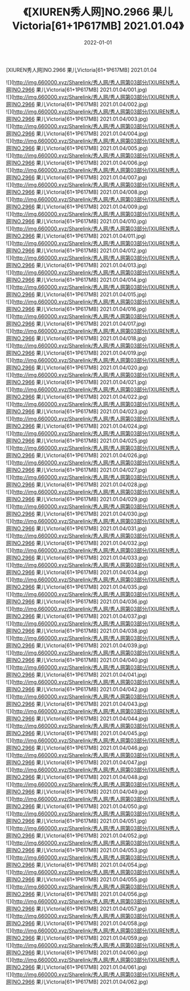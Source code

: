 ﻿---
layout: post
title:  《[XIUREN秀人网]NO.2966 果儿Victoria[61+1P617MB] 2021.01.04》
date:   2022-01-01
img: http://img.660000.xyz/Sharelink/秀人网/秀人网第03部分/[XIUREN秀人网]NO.2966 果儿Victoria[61+1P617MB] 2021.01.04/000.jpg
categories: [美女, 清纯, 唯美]
---

[XIUREN秀人网]NO.2966 果儿Victoria[61+1P617MB] 2021.01.04

 ![](http://img.660000.xyz/Sharelink/秀人网/秀人网第03部分/[XIUREN秀人网]NO.2966 果儿Victoria[61+1P617MB] 2021.01.04/001.jpg) <br>![](http://img.660000.xyz/Sharelink/秀人网/秀人网第03部分/[XIUREN秀人网]NO.2966 果儿Victoria[61+1P617MB] 2021.01.04/002.jpg) <br>![](http://img.660000.xyz/Sharelink/秀人网/秀人网第03部分/[XIUREN秀人网]NO.2966 果儿Victoria[61+1P617MB] 2021.01.04/003.jpg) <br>![](http://img.660000.xyz/Sharelink/秀人网/秀人网第03部分/[XIUREN秀人网]NO.2966 果儿Victoria[61+1P617MB] 2021.01.04/004.jpg) <br>![](http://img.660000.xyz/Sharelink/秀人网/秀人网第03部分/[XIUREN秀人网]NO.2966 果儿Victoria[61+1P617MB] 2021.01.04/005.jpg) <br>![](http://img.660000.xyz/Sharelink/秀人网/秀人网第03部分/[XIUREN秀人网]NO.2966 果儿Victoria[61+1P617MB] 2021.01.04/006.jpg) <br>![](http://img.660000.xyz/Sharelink/秀人网/秀人网第03部分/[XIUREN秀人网]NO.2966 果儿Victoria[61+1P617MB] 2021.01.04/007.jpg) <br>![](http://img.660000.xyz/Sharelink/秀人网/秀人网第03部分/[XIUREN秀人网]NO.2966 果儿Victoria[61+1P617MB] 2021.01.04/008.jpg) <br>![](http://img.660000.xyz/Sharelink/秀人网/秀人网第03部分/[XIUREN秀人网]NO.2966 果儿Victoria[61+1P617MB] 2021.01.04/009.jpg) <br>![](http://img.660000.xyz/Sharelink/秀人网/秀人网第03部分/[XIUREN秀人网]NO.2966 果儿Victoria[61+1P617MB] 2021.01.04/010.jpg) <br>![](http://img.660000.xyz/Sharelink/秀人网/秀人网第03部分/[XIUREN秀人网]NO.2966 果儿Victoria[61+1P617MB] 2021.01.04/011.jpg) <br>![](http://img.660000.xyz/Sharelink/秀人网/秀人网第03部分/[XIUREN秀人网]NO.2966 果儿Victoria[61+1P617MB] 2021.01.04/012.jpg) <br>![](http://img.660000.xyz/Sharelink/秀人网/秀人网第03部分/[XIUREN秀人网]NO.2966 果儿Victoria[61+1P617MB] 2021.01.04/013.jpg) <br>![](http://img.660000.xyz/Sharelink/秀人网/秀人网第03部分/[XIUREN秀人网]NO.2966 果儿Victoria[61+1P617MB] 2021.01.04/014.jpg) <br>![](http://img.660000.xyz/Sharelink/秀人网/秀人网第03部分/[XIUREN秀人网]NO.2966 果儿Victoria[61+1P617MB] 2021.01.04/015.jpg) <br>![](http://img.660000.xyz/Sharelink/秀人网/秀人网第03部分/[XIUREN秀人网]NO.2966 果儿Victoria[61+1P617MB] 2021.01.04/016.jpg) <br>![](http://img.660000.xyz/Sharelink/秀人网/秀人网第03部分/[XIUREN秀人网]NO.2966 果儿Victoria[61+1P617MB] 2021.01.04/017.jpg) <br>![](http://img.660000.xyz/Sharelink/秀人网/秀人网第03部分/[XIUREN秀人网]NO.2966 果儿Victoria[61+1P617MB] 2021.01.04/018.jpg) <br>![](http://img.660000.xyz/Sharelink/秀人网/秀人网第03部分/[XIUREN秀人网]NO.2966 果儿Victoria[61+1P617MB] 2021.01.04/019.jpg) <br>![](http://img.660000.xyz/Sharelink/秀人网/秀人网第03部分/[XIUREN秀人网]NO.2966 果儿Victoria[61+1P617MB] 2021.01.04/020.jpg) <br>![](http://img.660000.xyz/Sharelink/秀人网/秀人网第03部分/[XIUREN秀人网]NO.2966 果儿Victoria[61+1P617MB] 2021.01.04/021.jpg) <br>![](http://img.660000.xyz/Sharelink/秀人网/秀人网第03部分/[XIUREN秀人网]NO.2966 果儿Victoria[61+1P617MB] 2021.01.04/022.jpg) <br>![](http://img.660000.xyz/Sharelink/秀人网/秀人网第03部分/[XIUREN秀人网]NO.2966 果儿Victoria[61+1P617MB] 2021.01.04/023.jpg) <br>![](http://img.660000.xyz/Sharelink/秀人网/秀人网第03部分/[XIUREN秀人网]NO.2966 果儿Victoria[61+1P617MB] 2021.01.04/024.jpg) <br>![](http://img.660000.xyz/Sharelink/秀人网/秀人网第03部分/[XIUREN秀人网]NO.2966 果儿Victoria[61+1P617MB] 2021.01.04/025.jpg) <br>![](http://img.660000.xyz/Sharelink/秀人网/秀人网第03部分/[XIUREN秀人网]NO.2966 果儿Victoria[61+1P617MB] 2021.01.04/026.jpg) <br>![](http://img.660000.xyz/Sharelink/秀人网/秀人网第03部分/[XIUREN秀人网]NO.2966 果儿Victoria[61+1P617MB] 2021.01.04/027.jpg) <br>![](http://img.660000.xyz/Sharelink/秀人网/秀人网第03部分/[XIUREN秀人网]NO.2966 果儿Victoria[61+1P617MB] 2021.01.04/028.jpg) <br>![](http://img.660000.xyz/Sharelink/秀人网/秀人网第03部分/[XIUREN秀人网]NO.2966 果儿Victoria[61+1P617MB] 2021.01.04/029.jpg) <br>![](http://img.660000.xyz/Sharelink/秀人网/秀人网第03部分/[XIUREN秀人网]NO.2966 果儿Victoria[61+1P617MB] 2021.01.04/030.jpg) <br>![](http://img.660000.xyz/Sharelink/秀人网/秀人网第03部分/[XIUREN秀人网]NO.2966 果儿Victoria[61+1P617MB] 2021.01.04/031.jpg) <br>![](http://img.660000.xyz/Sharelink/秀人网/秀人网第03部分/[XIUREN秀人网]NO.2966 果儿Victoria[61+1P617MB] 2021.01.04/032.jpg) <br>![](http://img.660000.xyz/Sharelink/秀人网/秀人网第03部分/[XIUREN秀人网]NO.2966 果儿Victoria[61+1P617MB] 2021.01.04/033.jpg) <br>![](http://img.660000.xyz/Sharelink/秀人网/秀人网第03部分/[XIUREN秀人网]NO.2966 果儿Victoria[61+1P617MB] 2021.01.04/034.jpg) <br>![](http://img.660000.xyz/Sharelink/秀人网/秀人网第03部分/[XIUREN秀人网]NO.2966 果儿Victoria[61+1P617MB] 2021.01.04/035.jpg) <br>![](http://img.660000.xyz/Sharelink/秀人网/秀人网第03部分/[XIUREN秀人网]NO.2966 果儿Victoria[61+1P617MB] 2021.01.04/036.jpg) <br>![](http://img.660000.xyz/Sharelink/秀人网/秀人网第03部分/[XIUREN秀人网]NO.2966 果儿Victoria[61+1P617MB] 2021.01.04/037.jpg) <br>![](http://img.660000.xyz/Sharelink/秀人网/秀人网第03部分/[XIUREN秀人网]NO.2966 果儿Victoria[61+1P617MB] 2021.01.04/038.jpg) <br>![](http://img.660000.xyz/Sharelink/秀人网/秀人网第03部分/[XIUREN秀人网]NO.2966 果儿Victoria[61+1P617MB] 2021.01.04/039.jpg) <br>![](http://img.660000.xyz/Sharelink/秀人网/秀人网第03部分/[XIUREN秀人网]NO.2966 果儿Victoria[61+1P617MB] 2021.01.04/040.jpg) <br>![](http://img.660000.xyz/Sharelink/秀人网/秀人网第03部分/[XIUREN秀人网]NO.2966 果儿Victoria[61+1P617MB] 2021.01.04/041.jpg) <br>![](http://img.660000.xyz/Sharelink/秀人网/秀人网第03部分/[XIUREN秀人网]NO.2966 果儿Victoria[61+1P617MB] 2021.01.04/042.jpg) <br>![](http://img.660000.xyz/Sharelink/秀人网/秀人网第03部分/[XIUREN秀人网]NO.2966 果儿Victoria[61+1P617MB] 2021.01.04/043.jpg) <br>![](http://img.660000.xyz/Sharelink/秀人网/秀人网第03部分/[XIUREN秀人网]NO.2966 果儿Victoria[61+1P617MB] 2021.01.04/044.jpg) <br>![](http://img.660000.xyz/Sharelink/秀人网/秀人网第03部分/[XIUREN秀人网]NO.2966 果儿Victoria[61+1P617MB] 2021.01.04/045.jpg) <br>![](http://img.660000.xyz/Sharelink/秀人网/秀人网第03部分/[XIUREN秀人网]NO.2966 果儿Victoria[61+1P617MB] 2021.01.04/046.jpg) <br>![](http://img.660000.xyz/Sharelink/秀人网/秀人网第03部分/[XIUREN秀人网]NO.2966 果儿Victoria[61+1P617MB] 2021.01.04/047.jpg) <br>![](http://img.660000.xyz/Sharelink/秀人网/秀人网第03部分/[XIUREN秀人网]NO.2966 果儿Victoria[61+1P617MB] 2021.01.04/048.jpg) <br>![](http://img.660000.xyz/Sharelink/秀人网/秀人网第03部分/[XIUREN秀人网]NO.2966 果儿Victoria[61+1P617MB] 2021.01.04/049.jpg) <br>![](http://img.660000.xyz/Sharelink/秀人网/秀人网第03部分/[XIUREN秀人网]NO.2966 果儿Victoria[61+1P617MB] 2021.01.04/050.jpg) <br>![](http://img.660000.xyz/Sharelink/秀人网/秀人网第03部分/[XIUREN秀人网]NO.2966 果儿Victoria[61+1P617MB] 2021.01.04/051.jpg) <br>![](http://img.660000.xyz/Sharelink/秀人网/秀人网第03部分/[XIUREN秀人网]NO.2966 果儿Victoria[61+1P617MB] 2021.01.04/052.jpg) <br>![](http://img.660000.xyz/Sharelink/秀人网/秀人网第03部分/[XIUREN秀人网]NO.2966 果儿Victoria[61+1P617MB] 2021.01.04/053.jpg) <br>![](http://img.660000.xyz/Sharelink/秀人网/秀人网第03部分/[XIUREN秀人网]NO.2966 果儿Victoria[61+1P617MB] 2021.01.04/054.jpg) <br>![](http://img.660000.xyz/Sharelink/秀人网/秀人网第03部分/[XIUREN秀人网]NO.2966 果儿Victoria[61+1P617MB] 2021.01.04/055.jpg) <br>![](http://img.660000.xyz/Sharelink/秀人网/秀人网第03部分/[XIUREN秀人网]NO.2966 果儿Victoria[61+1P617MB] 2021.01.04/056.jpg) <br>![](http://img.660000.xyz/Sharelink/秀人网/秀人网第03部分/[XIUREN秀人网]NO.2966 果儿Victoria[61+1P617MB] 2021.01.04/057.jpg) <br>![](http://img.660000.xyz/Sharelink/秀人网/秀人网第03部分/[XIUREN秀人网]NO.2966 果儿Victoria[61+1P617MB] 2021.01.04/058.jpg) <br>![](http://img.660000.xyz/Sharelink/秀人网/秀人网第03部分/[XIUREN秀人网]NO.2966 果儿Victoria[61+1P617MB] 2021.01.04/059.jpg) <br>![](http://img.660000.xyz/Sharelink/秀人网/秀人网第03部分/[XIUREN秀人网]NO.2966 果儿Victoria[61+1P617MB] 2021.01.04/060.jpg) <br>![](http://img.660000.xyz/Sharelink/秀人网/秀人网第03部分/[XIUREN秀人网]NO.2966 果儿Victoria[61+1P617MB] 2021.01.04/061.jpg) <br>![](http://img.660000.xyz/Sharelink/秀人网/秀人网第03部分/[XIUREN秀人网]NO.2966 果儿Victoria[61+1P617MB] 2021.01.04/062.jpg) <br>